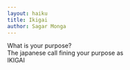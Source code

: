 ```yaml
---
layout: haiku
title: Ikigai
author: Sagar Monga
---
```


What is your purpose?<br>
The japanese call fining your purpose as<br>
IKIGAI<br>
